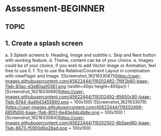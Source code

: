 # Assessment-BEGINNER
## TOPIC
## 1. Create a splash screen
a. 3 Splash screens
b. Heading, Image and subtitle
c. Skip and Next button with working feature.
d. Theme, content can be of your choice.
e. Images could be of your choice, if you wish to add Vector image or Animation,
feel free to use it.
f. Try to use the Relative/Constraint Layout in combination with viewPager and
Image.
![Screenshot_1621633067](https://user-images.githubusercontent.com/45622444/119202482-7f6f2b80-baae-11eb-80ac-d3a80aa10361.png {width=40px height=400px})
![Screenshot_1621633069](https://user-images.githubusercontent.com/45622444/119202492-85650c80-baae-11eb-9744-4a4643455860.png = 100x100)
![Screenshot_1621633079](https://user-images.githubusercontent.com/45622444/119202499-885ffd00-baae-11eb-8f01-6e40e4dcdb8e.png = 100x100)
![Screenshot_1621633064](https://user-images.githubusercontent.com/45622444/119202502-8b5aed80-baae-11eb-8673-f5900d0e28ad.png = 100x100)
